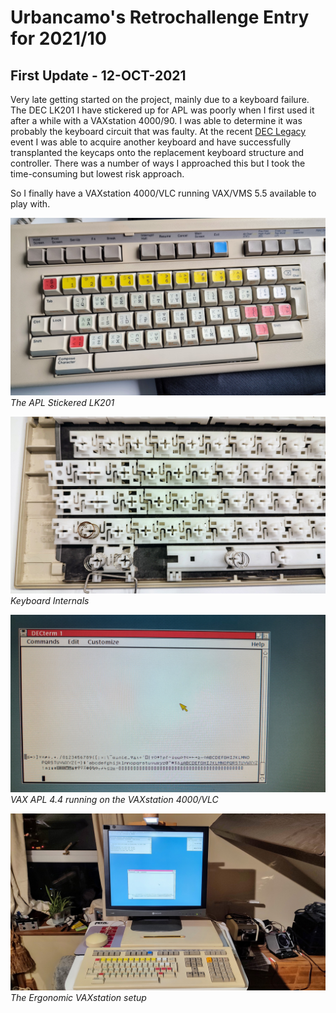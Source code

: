 # Urbancamo's Retrochallenge Entry for 2021/10

## First Update - 12-OCT-2021

Very late getting started on the project, mainly due to a keyboard failure. The DEC LK201 I have
stickered up for APL was poorly when I first used it after a while with a VAXstation 4000/90. 
I was able to determine it was probably the keyboard circuit that was faulty. At the 
recent [DEC Legacy](https://wickensonline.co.uk/declegacy/) event I was able to acquire another
keyboard and have successfully transplanted the keycaps onto the replacement keyboard structure and
controller. There was a number of ways I approached this but I took the time-consuming but lowest
risk approach.

So I finally have a VAXstation 4000/VLC running VAX/VMS 5.5 available to play with.

![](images/Photos/IMG_20211011_173227.jpg)
_The APL Stickered LK201_

![](images/Photos/IMG_20211011_190418.jpg)
_Keyboard Internals_

![](images/Photos/IMG_20211011_200826.jpg)
_VAX APL 4.4 running on the VAXstation 4000/VLC_

![](images/Photos/IMG_20211011_200847.jpg)
_The Ergonomic VAXstation setup_
